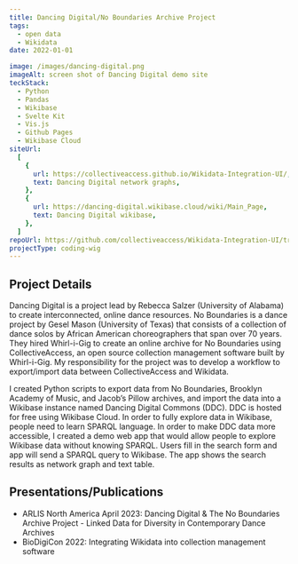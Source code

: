 ```yaml
---
title: Dancing Digital/No Boundaries Archive Project
tags:
  - open data
  - Wikidata
date: 2022-01-01

image: /images/dancing-digital.png
imageAlt: screen shot of Dancing Digital demo site
teckStack:
  - Python
  - Pandas
  - Wikibase
  - Svelte Kit
  - Vis.js
  - Github Pages
  - Wikibase Cloud
siteUrl:
  [
    {
      url: https://collectiveaccess.github.io/Wikidata-Integration-UI/,
      text: Dancing Digital network graphs,
    },
    {
      url: https://dancing-digital.wikibase.cloud/wiki/Main_Page,
      text: Dancing Digital wikibase,
    },
  ]
repoUrl: https://github.com/collectiveaccess/Wikidata-Integration-UI/tree/main
projectType: coding-wig
---
```


## Project Details

Dancing Digital is a project lead by Rebecca Salzer (University of Alabama) to create interconnected, online dance resources. No Boundaries is a dance project by Gesel Mason (University of Texas) that consists of a collection of dance solos by African American choreographers that span over 70 years. They hired Whirl-i-Gig to create an online archive for No Boundaries using CollectiveAccess, an open source collection management software built by Whirl-i-Gig. My responsibility for the project was to develop a workflow to export/import data between CollectiveAccess and Wikidata.

I created Python scripts to export data from No Boundaries, Brooklyn Academy of Music, and Jacob’s Pillow archives, and import the data into a Wikibase instance named Dancing Digital Commons (DDC). DDC is hosted for free using Wikibase Cloud. In order to fully explore data in Wikibase, people need to learn SPARQL language. In order to make DDC data more accessible, I created a demo web app that would allow people to explore Wikibase data without knowing SPARQL. Users fill in the search form and app will send a SPARQL query to Wikibase. The app shows the search results as network graph and text table.

## Presentations/Publications

- ARLIS North America April 2023: Dancing Digital & The No Boundaries Archive Project - Linked Data for Diversity in Contemporary Dance Archives
- BioDigiCon 2022: Integrating Wikidata into collection management software
